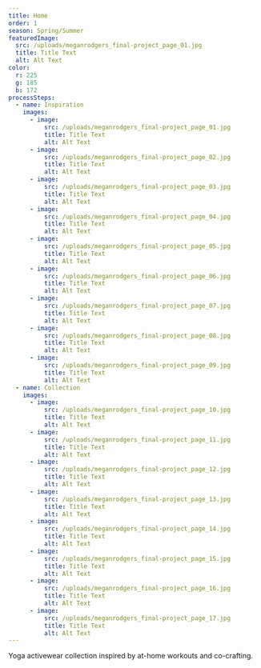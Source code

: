 ```yaml
---
title: Home
order: 1
season: Spring/Summer
featuredImage:
  src: /uploads/meganrodgers_final-project_page_01.jpg
  title: Title Text
  alt: Alt Text
color:
  r: 225
  g: 185
  b: 172
processSteps:
  - name: Inspiration
    images:
      - image:
          src: /uploads/meganrodgers_final-project_page_01.jpg
          title: Title Text
          alt: Alt Text
      - image:
          src: /uploads/meganrodgers_final-project_page_02.jpg
          title: Title Text
          alt: Alt Text
      - image:
          src: /uploads/meganrodgers_final-project_page_03.jpg
          title: Title Text
          alt: Alt Text
      - image:
          src: /uploads/meganrodgers_final-project_page_04.jpg
          title: Title Text
          alt: Alt Text
      - image:
          src: /uploads/meganrodgers_final-project_page_05.jpg
          title: Title Text
          alt: Alt Text
      - image:
          src: /uploads/meganrodgers_final-project_page_06.jpg
          title: Title Text
          alt: Alt Text
      - image:
          src: /uploads/meganrodgers_final-project_page_07.jpg
          title: Title Text
          alt: Alt Text
      - image:
          src: /uploads/meganrodgers_final-project_page_08.jpg
          title: Title Text
          alt: Alt Text
      - image:
          src: /uploads/meganrodgers_final-project_page_09.jpg
          title: Title Text
          alt: Alt Text
  - name: Collection
    images:
      - image:
          src: /uploads/meganrodgers_final-project_page_10.jpg
          title: Title Text
          alt: Alt Text
      - image:
          src: /uploads/meganrodgers_final-project_page_11.jpg
          title: Title Text
          alt: Alt Text
      - image:
          src: /uploads/meganrodgers_final-project_page_12.jpg
          title: Title Text
          alt: Alt Text
      - image:
          src: /uploads/meganrodgers_final-project_page_13.jpg
          title: Title Text
          alt: Alt Text
      - image:
          src: /uploads/meganrodgers_final-project_page_14.jpg
          title: Title Text
          alt: Alt Text
      - image:
          src: /uploads/meganrodgers_final-project_page_15.jpg
          title: Title Text
          alt: Alt Text
      - image:
          src: /uploads/meganrodgers_final-project_page_16.jpg
          title: Title Text
          alt: Alt Text
      - image:
          src: /uploads/meganrodgers_final-project_page_17.jpg
          title: Title Text
          alt: Alt Text
---
```

Yoga activewear collection inspired by at-home workouts and co-crafting.